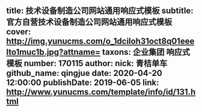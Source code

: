 title: 技术设备制造公司网站通用响应式模板
subtitle: 官方自营技术设备制造公司网站通用响应式模板
cover: http://img.yunucms.com/o_1dciloh31oct8q01eeelto1muc1b.jpg?attname=
taxons: 企业集团 响应式模板
number: 170115
author:
  nick: 青桔单车
  github_name: qingjue
date: 2020-04-20 12:00:00
publishDate: 2019-06-05
link: http://www.yunucms.com/template/info/id/131.html
---